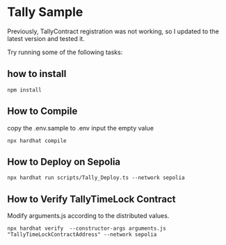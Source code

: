# Tally Sample

Previously, TallyContract registration was not working, so I updated to the latest version and tested it.

Try running some of the following tasks:

## how to install

```shell
npm install
```

## How to Compile

copy the .env.sample to .env
input the empty value

```shell
npx hardhat compile
```


## How to Deploy on Sepolia

```shell
npx hardhat run scripts/Tally_Deploy.ts --network sepolia
```


## How to Verify TallyTimeLock Contract

Modify arguments.js according to the distributed values.

```shell
npx hardhat verify  --constructor-args arguments.js "TallyTimeLockContractAddress" --network sepolia
```
